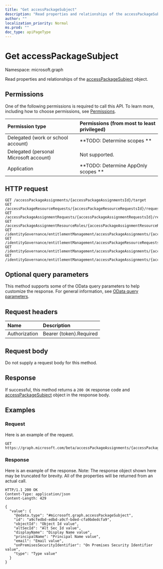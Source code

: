 ```yaml
---
title: "Get accessPackageSubject"
description: "Read properties and relationships of the accessPackageSubject object."
author: ""
localization_priority: Normal
ms.prod: ""
doc_type: apiPageType
---
```


# Get accessPackageSubject

Namespace: microsoft.graph

Read properties and relationships of the [accessPackageSubject](../resources/accesspackagesubject.md) object.

## Permissions
One of the following permissions is required to call this API. To learn more, including how to choose permissions, see [Permissions](/concepts/permissions-reference.md).

|Permission type|Permissions (from most to least privileged)|
|:---|:---|
|Delegated (work or school account)|**TODO: Determine scopes **|
|Delegated (personal Microsoft account)|Not supported.|
|Application|**TODO: Determine AppOnly scopes **|

## HTTP request
<!-- {
  "blockType": "ignored"
}
-->
``` http
GET /accessPackageAssignments/{accessPackageAssignmentsId}/target
GET /accessPackageResourceRequests/{accessPackageResourceRequestsId}/requestor
GET /accessPackageAssignmentRequests/{accessPackageAssignmentRequestsId}/requestor
GET /accessPackageAssignmentResourceRoles/{accessPackageAssignmentResourceRolesId}/accessPackageSubject
GET /identityGovernance/entitlementManagement/accessPackageAssignments/{accessPackageAssignmentId}/target
GET /identityGovernance/entitlementManagement/accessPackageResourceRequests/{accessPackageResourceRequestId}/requestor
GET /identityGovernance/entitlementManagement/accessPackageAssignments/{accessPackageAssignmentId}/accessPackageAssignmentRequests/{accessPackageAssignmentRequestId}/requestor
GET /identityGovernance/entitlementManagement/accessPackageAssignments/{accessPackageAssignmentId}/accessPackageAssignmentResourceRoles/{accessPackageAssignmentResourceRoleId}/accessPackageSubject
```

## Optional query parameters
This method supports some of the OData query parameters to help customize the response. For general information, see [OData query parameters](/graph/query-parameters).

## Request headers
|Name|Description|
|:---|:---|
|Authorization|Bearer {token}.Required|

## Request body
Do not supply a request body for this method.

## Response
If successful, this method returns a `200 OK` response code and [accessPackageSubject](../resources/accesspackagesubject.md) object in the response body.

## Examples

### Request
Here is an example of the request.
<!-- {
  "blockType": "request",
  "name": "get_accesspackagesubject"
}
-->
``` http
GET https://graph.microsoft.com/beta/accessPackageAssignments/{accessPackageAssignmentsId}/target
```

### Response
Here is an example of the response. Note: The response object shown here may be truncated for brevity. All of the properties will be returned from an actual call.
<!-- {
  "blockType": "response",
  "truncated": true,
  "@odata.type": "microsoft.graph.accessPackageSubject"
}
-->
``` http
HTTP/1.1 200 OK
Content-Type: application/json
Content-Length: 429

{
  "value": {
    "@odata.type": "#microsoft.graph.accessPackageSubject",
    "id": "a9cfedbd-edbd-a9cf-bded-cfa9bdedcfa9",
    "objectId": "Object Id value",
    "altSecId": "Alt Sec Id value",
    "displayName": "Display Name value",
    "principalName": "Principal Name value",
    "email": "Email value",
    "onPremisesSecurityIdentifier": "On Premises Security Identifier value",
    "type": "Type value"
  }
}
```


